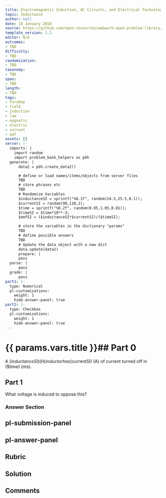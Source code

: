 ```yaml
---
title: Electromagnetic Induction, AC Circuits, and Electrical Technologies
topic: Inductance
author: null
date: 18 January 2018
source: https://github.com/open-resources/webwork-open-problem-library/tree/master/Contrib/BrockPhysics/College_Physics_Urone/23.Electromagnetic_Induction_AC_Circuits_and_Electrical_Technologies/23-09.Inductance/NU_U17_23_09_014.pg
template_version: 1.2
editor: N/A
outcomes:
- TBD
difficulty:
- TBD
randomization:
- TBD
taxonomy:
- TBD
span:
- TBD
length:
- TBD
tags:
- Faraday
- field
- induction
- law
- magnetic
- electric
- current
- emf
assets: []
server: |-
  imports: |
    import random
    import problem_bank_helpers as pbh
  generate: |
      data2 = pbh.create_data2()

      # define or load names/items/objects from server files
      TBD
      # store phrases etc
      TBD
      # Randomize Variables
      $inductanceSI = sprintf("%0.1f", random(24.5,25.5,0.1));
      $currentSI = random(90,110,2);
      $time = sprintf("%0.2f", random(0.95,1.05,0.01));
      $timeSI = $time*10**-3;
      $emfSI = ($inductanceSI*$currentSI)/($timeSI);

      # store the variables in the dictionary "params"
      TBD
      # define possible answers
      TBD
      # Update the data object with a new dict
      data.update(data2)
      prepare: |
      pass
  parse: |
      pass
  grade: |
      pass
part1: |-
  type: Numerical
  pl-customizations:
    weight: 1
    hide-answer-panel: true
part2: |-
  type: Checkbox
  pl-customizations:
    weight: 1
    hide-answer-panel: true
---
```


# {{ params.vars.title }}## Part 0 
A ($inductanceSI) (H) inductor has ($currentSI) (A) of current turned off in ($time) (ms). 
## Part 1 
What voltage is induced to oppose this? 


### Answer Section 


## pl-submission-panel 


## pl-answer-panel 


## Rubric 


## Solution 


## Comments 


